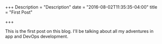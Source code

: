 +++
Description = "Description"
date = "2016-08-02T11:35:35-04:00"
title = "First Post"

+++

This is the first post on this blog. I'll be talking about all my adventures in app and DevOps development.
